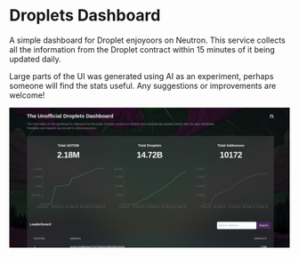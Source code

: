 # Droplets Dashboard

A simple dashboard for Droplet enjoyoors on Neutron. This service collects all the information from the Droplet contract within 15 minutes of it being updated daily. 

Large parts of the UI was generated using AI as an experiment, perhaps someone will find the stats useful. Any suggestions or improvements are welcome!

![Screenshot of the main dashboard](./assets/screenshot-wdatom.png)
